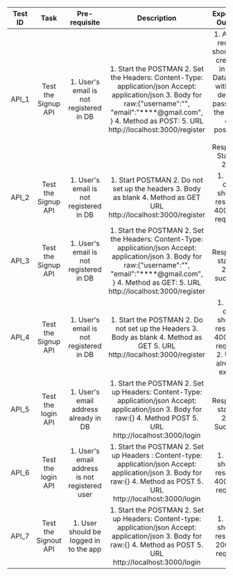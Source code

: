 | Test ID 	|         Task         	|                  Pre-requisite                 	|                                                                                                      Description                                                                                                      	|                                                      Expected Output                                                     	| Result 	|
|:-------:	|:--------------------:	|:----------------------------------------------:	|:---------------------------------------------------------------------------------------------------------------------------------------------------------------------------------------------------------------------:	|:------------------------------------------------------------------------------------------------------------------------:	|:------:	|
| API_1   	| Test the Signup API  	| 1. User's email is not registered in DB        	| 1. Start the POSTMAN 2. Set the Headers: Content-Type: application/json Accept: application/json 3. Body for raw:{"username":"", "email":"****@gmail.com", } 4. Method as POST: 5. URL http://localhost:3000/register 	| 1. A new record should be created in the Database with the details passed in the body of postman 2. Response Status: 200 	| PASS   	|
| API_2   	| Test the Signup API  	| 1. User's email is not registered in DB        	| 1. Start POSTMAN 2. Do not set up the headers 3. Body as blank 4. Method as GET URL http://localhost:3000/register                                                                                                    	| 1. This call should result in 400 Bad request.                                                                           	| PASS   	|
| API_3   	| Test the Signup API  	| 1. User's email is not registered in DB        	| 1. Start the POSTMAN 2. Set the Headers: Content-Type: application/json Accept: application/json 3. Body for raw:{"username":"", "email":"****@gmail.com", } 4. Method as GET: 5. URL http://localhost:3000/register  	| 1. Response status: 200 success                                                                                          	| PASS   	|
| API_4   	| Test the Signup API  	| 1. User's email is not registered in DB        	| 1. Start the POSTMAN 2. Do not set up the Headers 3. Body as blank 4. Method as GET 5. URL http://localhost:3000/register                                                                                             	| 1. This call should result in 400 Bad request 2. User already exists                                                     	| PASS   	|
| API_5   	| Test the login API   	| 1. User's email address already in DB          	| 1. Start the POSTMAN 2. Set up Headers: Content-Type: application/json Accept: application/json 3. Body for raw:{} 4. Method POST 5. URL http://localhost:3000/login                                                  	| 1. Response status: 200 Success                                                                                          	| PASS   	|
| API_6   	| Test the login API   	| 1. User's email address is not registered user 	| 1. Start the POSTMAN 2. Set up Headers : Content-type: application/json Accept: application/json 3. Body for raw:{} 4. Method as POST 5. URL http://localhost:3000/login                                              	| 1. This should result in 400 bad request                                                                                 	| PASS   	|
| API_7   	| Test the Signout API 	| 1. User should be logged in to the app         	| 1. Start the POSTMAN 2. Set up Headers: Content-type: application/json Accept: application/json 3. Body for raw:{} 4. Method as POST 5. URL http://localhost:3000/login                                               	| 1. This should result in 200 OK request                                                                                  	| PASS   	|